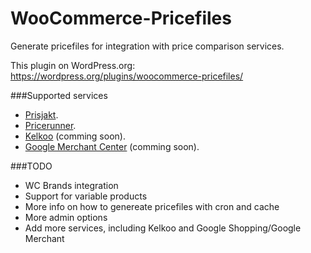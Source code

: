 WooCommerce-Pricefiles
======================

Generate pricefiles for integration with price comparison services.

This plugin on WordPress.org: https://wordpress.org/plugins/woocommerce-pricefiles/


###Supported services
 -  [Prisjakt](http://www.prisjakt.nu/ "").
 -  [Pricerunner](http://www.pricerunner.se/ "").
 -  [Kelkoo](http://www.kelkoo.com/ "") (comming soon).
 -  [Google Merchant Center](https://www.google.com/merchants/merchantdashboard "") (comming soon).



###TODO
- WC Brands integration
- Support for variable products
- More info on how to genereate pricefiles with cron and cache
- More admin options
- Add more services, including Kelkoo and Google Shopping/Google Merchant
